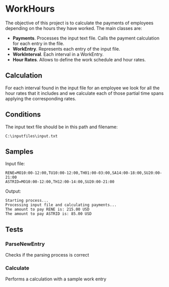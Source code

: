 
# WorkHours

The objective of this project is to calculate the payments of employees depending on the hours they have worked.
The main classes are:
- **Payments**. Processes the input text file. Calls the payment calculation for each entry in the file.
- **WorkEntry**. Represents each entry of the input file.
- **WorkInterval**. Each interval in a WorkEntry.
- **Hour Rates**. Allows to define the work schedule and hour rates.

## Calculation
For each interval found in the input file for an employee we look for all the hour rates that it includes and we calculate each of those partial time spans applying the corresponding rates.

## Conditions
The input text file should be in this path and filename:

    C:\inputfiles\input.txt

## Samples
Input file:

    RENE=MO10:00-12:00,TU10:00-12:00,TH01:00-03:00,SA14:00-18:00,SU20:00-21:00
    ASTRID=MO10:00-12:00,TH12:00-14:00,SU20:00-21:00

Output:

    Starting process...
    Processing input file and calculating payments...
    The amount to pay RENE is: 215.00 USD
    The amount to pay ASTRID is: 85.00 USD
## Tests
### ParseNewEntry
Checks if the parsing process is correct

### Calculate
Performs a calculation with a sample work entry